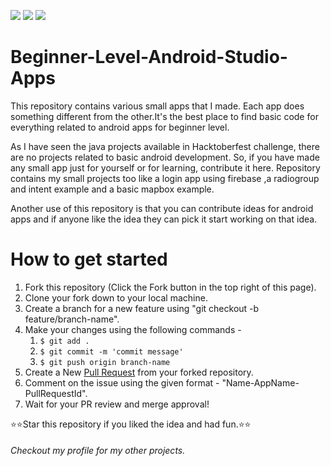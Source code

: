 ![](https://img.shields.io/github/stars/anshulkhattar/Beginner-Level-Android-Studio-Apps) ![](https://img.shields.io/github/forks/anshulkhattar/Beginner-Level-Android-Studio-Apps) ![](https://img.shields.io/github/issues/anshulkhattar/Beginner-Level-Android-Studio-Apps)

# Beginner-Level-Android-Studio-Apps
This repository contains various small apps that I made. Each app does something different from the other.It's the best place to find basic code for everything related to android apps for beginner level. 

As I have seen the java projects available in Hacktoberfest challenge, there are no projects related to basic android development. So, if you have made any small app just for yourself or for learning, contribute it here. Repository contains my small projects too like a login app using firebase ,a radiogroup and intent example and a basic mapbox example.

Another use of this repository is that you can contribute ideas for android apps and if anyone like the idea they can pick it start working on that idea.

# How to get started
1. Fork this repository (Click the Fork button in the top right of this page).
2. Clone your fork down to your local machine.
3. Create a branch for a new feature using "git checkout -b feature/branch-name".
4. Make your changes using the following commands - 
    1. `$ git add .`
    2. `$ git commit -m 'commit message'`
    3. `$ git push origin branch-name`
5. Create a New [Pull Request](https://help.github.com/en/github/collaborating-with-issues-and-pull-requests/about-pull-requests) from your forked repository.
6. Comment on the issue using the given format - "Name-AppName-PullRequestId".
7. Wait for your PR review and merge approval!


⭐⭐Star this repository if you liked the idea and had fun.⭐⭐

###### Checkout my profile for my other projects.
